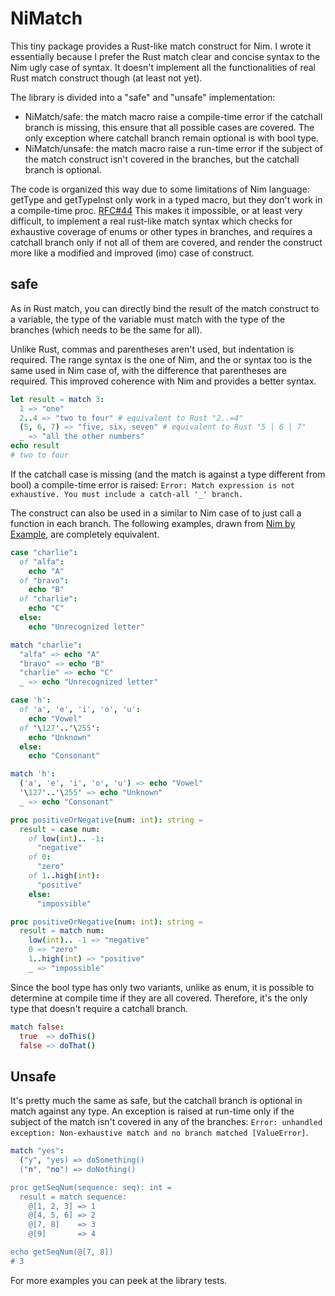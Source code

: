 # NiMatch

This tiny package provides a Rust-like match construct for Nim. I wrote it essentially because I prefer the Rust match clear and concise syntax to the Nim ugly case of syntax. It doesn't implement all the functionalities of real Rust match construct though (at least not yet).

The library is divided into a "safe" and "unsafe" implementation:
- NiMatch/safe: the match macro raise a compile-time 
error if the catchall branch is missing, this ensure that all possible cases are covered. The only exception where catchall branch remain optional is with bool type.
- NiMatch/unsafe: the match macro raise a run-time error if the subject of the match construct isn't covered in the branches, but the catchall branch is optional.

The code is organized this way due to some limitations of Nim language: getType and getTypeInst only work in a typed macro, but they don't work in a compile-time proc. [RFC#44](https://github.com/nim-lang/RFCs/issues/44) This makes it impossible, or at least very difficult, to implement a real rust-like match syntax which checks for exhaustive coverage of enums or other types in branches, and requires a catchall branch only if not all of them are covered, and render the construct more like a modified and improved (imo) case of construct.


## safe

As in Rust match, you can directly bind the result of the match construct to a variable, the type of the variable must match with the type of the branches (which needs to be the same for all).

Unlike Rust, commas and parentheses aren't used, but indentation is required. The range syntax is the one of Nim, and the or syntax too is the same used in Nim case of, with the difference that parentheses are required. This improved coherence with Nim and provides a better syntax.

```nim
let result = match 3:
  1 => "one"
  2..4 => "two to four" # equivalent to Rust "2..=4"
  (5, 6, 7) => "five, six, seven" # equivalent to Rust "5 | 6 | 7"
  _ => "all the other numbers"
echo result
# two to four 
```
If the catchall case is missing (and the match is against a type different from bool) a compile-time error is raised: `Error: Match expression is not exhaustive. You must include a catch-all '_' branch.`

The construct can also be used in a similar to Nim case of to just call a function in each branch. The following examples, drawn from [Nim by Example](https://nim-by-example.github.io/case), are completely equivalent. 

```nim
case "charlie":
  of "alfa":
    echo "A"
  of "bravo":
    echo "B"
  of "charlie":
    echo "C"
  else:
    echo "Unrecognized letter"

match "charlie":
  "alfa" => echo "A"
  "bravo" => echo "B"
  "charlie" => echo "C"
  _ => echo "Unrecognized letter"

case 'h':
  of 'a', 'e', 'i', 'o', 'u':
    echo "Vowel"
  of '\127'..'\255':
    echo "Unknown"
  else:
    echo "Consonant"

match 'h':
  ('a', 'e', 'i', 'o', 'u') => echo "Vowel"
  '\127'..'\255' => echo "Unknown"
  _ => echo "Consonant"

proc positiveOrNegative(num: int): string =
  result = case num:
    of low(int).. -1:
      "negative"
    of 0:
      "zero"
    of 1..high(int):
      "positive"
    else:
      "impossible"

proc positiveOrNegative(num: int): string =
  result = match num:
    low(int).. -1 => "negative"
    0 => "zero"
    1..high(int) => "positive"
    _ => "impossible"
```

Since the bool type has only two variants, unlike as enum, it is possible to determine at compile time if they are all covered. Therefore, it's the only type that doesn't require a catchall branch.

```nim
match false:
  true  => doThis()
  false => doThat()
```

## Unsafe

It's pretty much the same as safe, but the catchall branch is optional in match against any type. An exception is raised at run-time only if the subject of the match isn't covered in any of the branches: `Error: unhandled exception: Non-exhaustive match and no branch matched [ValueError]`.

```nim
match "yes":
  ("y", "yes) => doSomething()
  ("n", "no") => doNothing()

proc getSeqNum(sequence: seq): int =
  result = match sequence:
    @[1, 2, 3] => 1
    @[4, 5, 6] => 2
    @[7, 8]    => 3
    @[9]       => 4

echo getSeqNum(@[7, 8])
# 3
```

For more examples you can peek at the library tests.